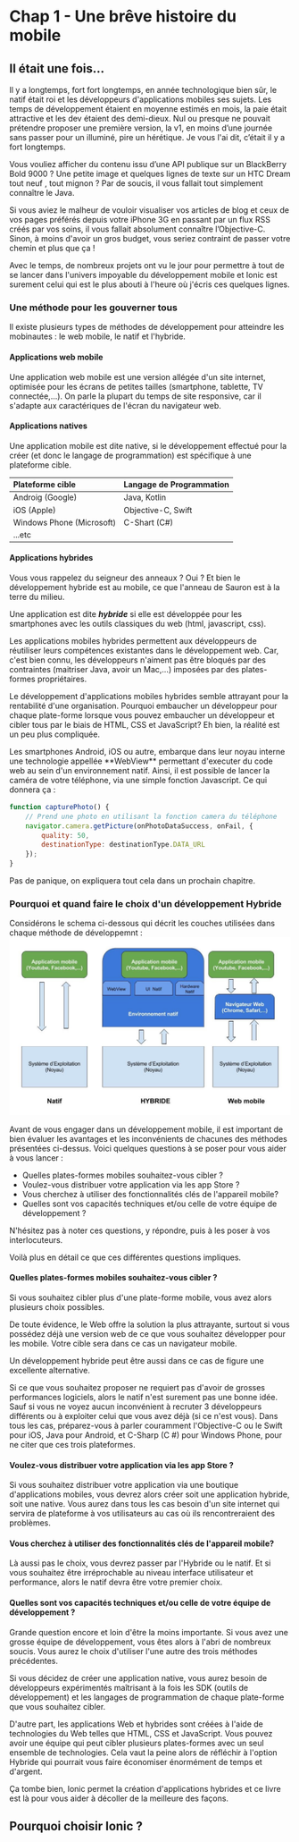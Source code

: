 # Chap 1 - Une brêve histoire du mobile

## Il était une fois...

Il y a longtemps, fort fort longtemps, en année technologique bien sûr, le natif était roi et les développeurs d'applications mobiles ses sujets. Les temps de développement étaient en moyenne estimés en mois, la paie était attractive et les dev étaient des demi-dieux. Nul ou presque ne pouvait prétendre proposer une première version, la v1, en moins d’une journée sans passer pour un illuminé, pire un hérétique. Je vous l'ai dit, c’était il y a fort longtemps.

Vous vouliez afficher du contenu issu d’une API publique sur un BlackBerry Bold 9000 ? Une petite image et quelques lignes de texte sur un HTC Dream tout neuf , tout mignon ? Par de soucis, il vous fallait tout simplement connaître le Java.

Si vous aviez le malheur de vouloir visualiser vos articles de blog et ceux de vos pages préférés depuis votre iPhone 3G en passant par un flux RSS créés par vos soins, il vous fallait absolument connaître l’Objective-C. Sinon, à moins d'avoir un gros budget, vous seriez contraint de passer votre chemin et plus que ça !

Avec le temps, de nombreux projets ont vu le jour pour permettre à tout de se lancer dans l'univers impoyable du développement mobile et Ionic est surement celui qui est le plus abouti à l'heure où j'écris ces quelques lignes.

### Une méthode pour les gouverner tous

Il existe plusieurs types de méthodes de développement pour atteindre les mobinautes : le web mobile, le natif et l'hybride.

#### Applications web mobile

Une application web mobile est une version allégée d'un site internet, optimisée pour les écrans de petites tailles \(smartphone, tablette, TV connectée,...\). On parle la plupart du temps de site responsive, car il s'adapte aux caractériques de l'écran du navigateur web.

#### Applications natives

Une application mobile est dite native, si le développement effectué pour la créer \(et donc le langage de programmation\) est spécifique à une plateforme cible.

| Plateforme cible | Langage de Programmation |
| :--- | :--- |
| Androig \(Google\) | Java, Kotlin |
| iOS \(Apple\) | Objective-C, Swift |
| Windows Phone \(Microsoft\) | C-Shart \(C\#\) |
| ...etc |  |

#### Applications hybrides

Vous vous rappelez du seigneur des anneaux ? Oui ? Et bien le développement hybride est au mobile, ce que l'anneau de Sauron est à la terre du milieu.

Une application est dite _**hybride**_ si elle est développée pour les smartphones avec les outils classiques du web \(html, javascript, css\).

Les applications mobiles hybrides permettent aux développeurs de réutiliser leurs compétences existantes dans le développement web. Car, c'est bien connu, les développeurs n'aiment pas être bloqués par des contraintes \(maitriser Java, avoir un Mac,...\) imposées par des plates-formes propriétaires.

Le développement d'applications mobiles hybrides semble attrayant pour la rentabilité d'une organisation. Pourquoi embaucher un développeur pour chaque plate-forme lorsque vous pouvez embaucher un développeur et cibler tous par le biais de HTML, CSS et JavaScript? Eh bien, la réalité est un peu plus compliquée.

Les smartphones Android, iOS ou autre, embarque dans leur noyau interne une technologie appellée \*\*WebView\*\* permettant d'executer du code web au sein d'un environnement natif. Ainsi, il est possible de lancer la caméra de votre téléphone, via une simple fonction Javascript. Ce qui donnera ça :

```js
function capturePhoto() {
    // Prend une photo en utilisant la fonction camera du téléphone
    navigator.camera.getPicture(onPhotoDataSuccess, onFail, {
        quality: 50,
        destinationType: destinationType.DATA_URL
    });
}
```

Pas de panique, on expliquera tout cela dans un prochain chapitre.

### Pourquoi et quand faire le choix d'un développement Hybride

Considérons le schema ci-dessous qui décrit les couches utilisées dans chaque méthode de développemnt :![](/assets/webview_schema.jpg)

Avant de vous engager dans un développement mobile, il est important de bien évaluer les avantages et les inconvénients de chacunes des méthodes présentées ci-dessus. Voici quelques questions à se poser pour vous aider à vous lancer :

* Quelles plates-formes mobiles souhaitez-vous cibler ?
* Voulez-vous distribuer votre application via les app Store ?
* Vous cherchez à utiliser des fonctionnalités clés de l'appareil mobile?
* Quelles sont vos capacités techniques et/ou celle de votre équipe de développement ?

N'hésitez pas à noter ces questions, y répondre, puis à les poser à vos interlocuteurs.

Voilà plus en détail ce que ces différentes questions impliques.

#### Quelles plates-formes mobiles souhaitez-vous cibler ?

Si vous souhaitez cibler plus d'une plate-forme mobile, vous avez alors plusieurs choix possibles.

De toute évidence, le Web offre la solution la plus attrayante, surtout si vous possédez déjà une version web de ce que vous souhaitez développer pour les mobile. Votre cible sera dans ce cas un navigateur mobile.

Un développement hybride peut être aussi dans ce cas de figure une excellente alternative.

Si ce que vous souhaitez proposer ne requiert pas d'avoir de grosses performances logiciels, alors le natif n'est surement pas une bonne idée. Sauf si vous ne voyez aucun inconvénient à recruter 3 développeurs différents ou à exploiter celui que vous avez déjà \(si ce n'est vous\). Dans tous les cas, préparez-vous à parler couramment l'Objective-C ou le Swift pour iOS, Java pour Android, et C-Sharp \(C \#\) pour Windows Phone, pour ne citer que ces trois plateformes.

#### Voulez-vous distribuer votre application via les app Store ?

Si vous souhaitez distribuer votre application via une boutique d'applications mobiles, vous devrez alors créer soit une application hybride, soit une native. Vous aurez dans tous les cas besoin d'un site internet qui servira de plateforme à vos utilisateurs au cas où ils rencontreraient des problèmes.

#### Vous cherchez à utiliser des fonctionnalités clés de l'appareil mobile?

Là aussi pas le choix, vous devrez passer par l'Hybride ou le natif. Et si vous souhaitez être irréprochable au niveau interface utilisateur et performance, alors le natif devra être votre premier choix.

#### Quelles sont vos capacités techniques et/ou celle de votre équipe de développement ?

Grande question encore et loin d'être la moins importante. Si vous avez une grosse équipe de développement, vous êtes alors à l'abri de nombreux soucis. Vous aurez le choix d'utiliser l'une autre des trois méthodes précédentes.

Si vous décidez de créer une application native, vous aurez besoin de développeurs expérimentés maîtrisant à la fois les SDK \(outils de développement\)  et les langages de programmation de chaque plate-forme que vous souhaitez cibler.

D'autre part, les applications Web et hybrides sont créées à l'aide de technologies du Web telles que HTML, CSS et JavaScript. Vous pouvez avoir une équipe qui peut cibler plusieurs plates-formes avec un seul ensemble de technologies. Cela vaut la peine alors de réfléchir à l'option Hybride qui pourrait vous faire économiser énormément de temps et d'argent.

Ça tombe bien, Ionic permet la création d'applications hybrides et ce livre est là pour vous aider à décoller de la meilleure des façons.

## Pourquoi choisir Ionic ?



